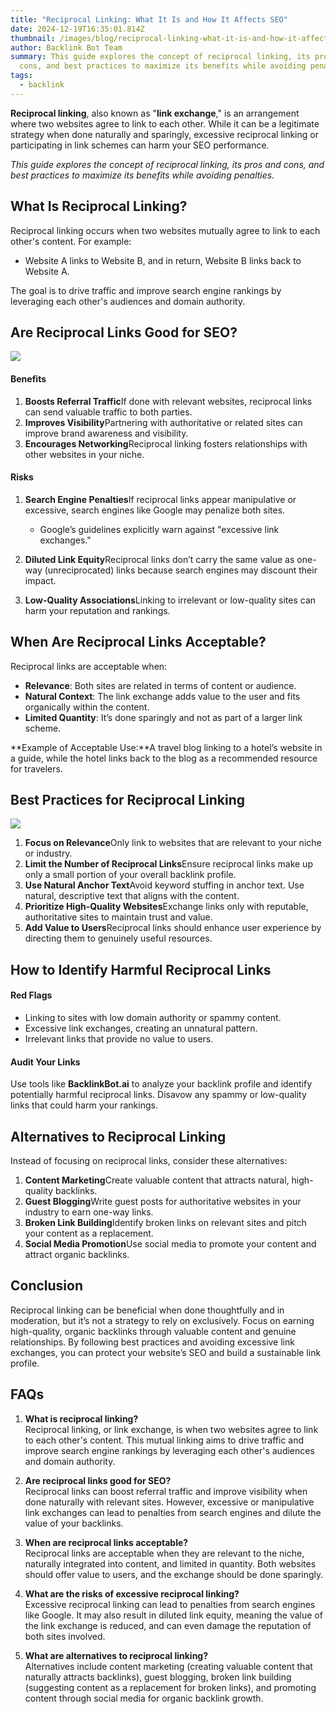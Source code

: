 ```yaml
---
title: "Reciprocal Linking: What It Is and How It Affects SEO"
date: 2024-12-19T16:35:01.814Z
thumbnail: /images/blog/reciprocal-linking-what-it-is-and-how-it-affects-seo.png
author: Backlink Bot Team
summary: This guide explores the concept of reciprocal linking, its pros and
  cons, and best practices to maximize its benefits while avoiding penalties.
tags:
  - backlink
---
```

**Reciprocal linking**, also known as "**link exchange**," is an arrangement where two websites agree to link to each other. While it can be a legitimate strategy when done naturally and sparingly, excessive reciprocal linking or participating in link schemes can harm your SEO performance.

*This guide explores the concept of reciprocal linking, its pros and cons, and best practices to maximize its benefits while avoiding penalties.*



## **What Is Reciprocal Linking?**

Reciprocal linking occurs when two websites mutually agree to link to each other's content. For example:

* Website A links to Website B, and in return, Website B links back to Website A.

The goal is to drive traffic and improve search engine rankings by leveraging each other's audiences and domain authority.

## **Are Reciprocal Links Good for SEO?**

![](/images/blog/are-reciprocal-links-good-for-seo_-visual-selection.png)

#### **Benefits**

1. **Boosts Referral Traffic**If done with relevant websites, reciprocal links can send valuable traffic to both parties.
2. **Improves Visibility**Partnering with authoritative or related sites can improve brand awareness and visibility.
3. **Encourages Networking**Reciprocal linking fosters relationships with other websites in your niche.

#### **Risks**

1. **Search Engine Penalties**If reciprocal links appear manipulative or excessive, search engines like Google may penalize both sites.

   * Google’s guidelines explicitly warn against "excessive link exchanges."
2. **Diluted Link Equity**Reciprocal links don’t carry the same value as one-way (unreciprocated) links because search engines may discount their impact.
3. **Low-Quality Associations**Linking to irrelevant or low-quality sites can harm your reputation and rankings.

## **When Are Reciprocal Links Acceptable?**

Reciprocal links are acceptable when:

* **Relevance**: Both sites are related in terms of content or audience.
* **Natural Context**: The link exchange adds value to the user and fits organically within the content.
* **Limited Quantity**: It’s done sparingly and not as part of a larger link scheme.

**Example of Acceptable Use:**A travel blog linking to a hotel’s website in a guide, while the hotel links back to the blog as a recommended resource for travelers.

## **Best Practices for Reciprocal Linking**

![](https://framerusercontent.com/images/YYHv3IFQSEFJPK2vIO9UwMcZIlc.jpg)

1. **Focus on Relevance**Only link to websites that are relevant to your niche or industry.
2. **Limit the Number of Reciprocal Links**Ensure reciprocal links make up only a small portion of your overall backlink profile.
3. **Use Natural Anchor Text**Avoid keyword stuffing in anchor text. Use natural, descriptive text that aligns with the content.
4. **Prioritize High-Quality Websites**Exchange links only with reputable, authoritative sites to maintain trust and value.
5. **Add Value to Users**Reciprocal links should enhance user experience by directing them to genuinely useful resources.

## **How to Identify Harmful Reciprocal Links**

#### **Red Flags**

* Linking to sites with low domain authority or spammy content.
* Excessive link exchanges, creating an unnatural pattern.
* Irrelevant links that provide no value to users.

#### **Audit Your Links**

Use tools like **BacklinkBot.ai** to analyze your backlink profile and identify potentially harmful reciprocal links. Disavow any spammy or low-quality links that could harm your rankings.

## **Alternatives to Reciprocal Linking**

Instead of focusing on reciprocal links, consider these alternatives:

1. **Content Marketing**Create valuable content that attracts natural, high-quality backlinks.
2. **Guest Blogging**Write guest posts for authoritative websites in your industry to earn one-way links.
3. **Broken Link Building**Identify broken links on relevant sites and pitch your content as a replacement.
4. **Social Media Promotion**Use social media to promote your content and attract organic backlinks.

## **Conclusion**

Reciprocal linking can be beneficial when done thoughtfully and in moderation, but it’s not a strategy to rely on exclusively. Focus on earning high-quality, organic backlinks through valuable content and genuine relationships. By following best practices and avoiding excessive link exchanges, you can protect your website’s SEO and build a sustainable link profile.



## **FAQs**

1. **What is reciprocal linking?**\
   Reciprocal linking, or link exchange, is when two websites agree to link to each other's content. This mutual linking aims to drive traffic and improve search engine rankings by leveraging each other's audiences and domain authority.


2. **Are reciprocal links good for SEO?**\
   Reciprocal links can boost referral traffic and improve visibility when done naturally with relevant sites. However, excessive or manipulative link exchanges can lead to penalties from search engines and dilute the value of your backlinks.


3. **When are reciprocal links acceptable?**\
   Reciprocal links are acceptable when they are relevant to the niche, naturally integrated into content, and limited in quantity. Both websites should offer value to users, and the exchange should be done sparingly.


4. **What are the risks of excessive reciprocal linking?**\
   Excessive reciprocal linking can lead to penalties from search engines like Google. It may also result in diluted link equity, meaning the value of the link exchange is reduced, and can even damage the reputation of both sites involved.


5. **What are alternatives to reciprocal linking?**\
   Alternatives include content marketing (creating valuable content that naturally attracts backlinks), guest blogging, broken link building (suggesting content as a replacement for broken links), and promoting content through social media for organic backlink growth.